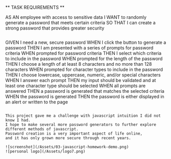 ** TASK REQUIREMENTS **

AS AN employee with access to sensitive data
I WANT to randomly generate a password that meets certain criteria
SO THAT I can create a strong password that provides greater security
```
```
GIVEN I need a new, secure password
WHEN I click the button to generate a password
THEN I am presented with a series of prompts for password criteria
WHEN prompted for password criteria
THEN I select which criteria to include in the password
WHEN prompted for the length of the password
THEN I choose a length of at least 8 characters and no more than 128 characters
WHEN prompted for character types to include in the password
THEN I choose lowercase, uppercase, numeric, and/or special characters
WHEN I answer each prompt
THEN my input should be validated and at least one character type should be selected
WHEN all prompts are answered
THEN a password is generated that matches the selected criteria
WHEN the password is generated
THEN the password is either displayed in an alert or written to the page
```

This project gave me a challenge with javascript intuition I did not know I had.   
I hope to make several more password generators to further explore different methods of javascript.   
Password creation is a very important aspect of life online,   
and it has only grown more secure through recent years.   

![screenshot](/Assets/03-javascript-homework-demo.png)
![personal logo](/Assets/logo7.png)

